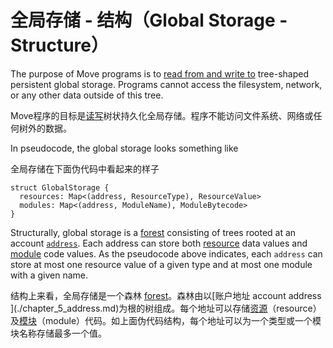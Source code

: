 # 全局存储 - 结构（Global Storage - Structure）

The purpose of Move programs is to [read from and write to](./chapter_25_global-storage-operators.md) tree-shaped persistent global storage. Programs cannot access the filesystem, network, or any other data outside of this tree.

Move程序的目标是[读写](./chapter_25_global-storage-operators.md)树状持久化全局存储。程序不能访问文件系统、网络或任何树外的数据。

In pseudocode, the global storage looks something like

全局存储在下面伪代码中看起来的样子

```move
struct GlobalStorage {
  resources: Map<(address, ResourceType), ResourceValue>
  modules: Map<(address, ModuleName), ModuleBytecode>
}
```

Structurally, global storage is a [forest](https://en.wikipedia.org/wiki/Tree_(graph_theory)) consisting of trees rooted at an account [`address`](./chapter_5_address.md). Each address can store both [resource](./chapter_16_structs-and-resources.md) data values and [module](./chapter_1_modules-and-scripts.md) code values. As the pseudocode above indicates, each `address` can store at most one resource value of a given type and at most one module with a given name.

结构上来看，全局存储是一个森林 [forest](https://en.wikipedia.org/wiki/Tree_(graph_theory))。森林由以[账户地址 account address ](./chapter_5_address.md)为根的树组成。每个地址可以存储[资源](./chapter_16_structs-and-resources.md)（resource）及[模块](./chapter_1_modules-and-scripts.md)（module）代码。如上面伪代码结构，每个地址可以为一个类型或一个模块名称存储最多一个值。
